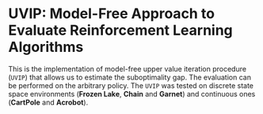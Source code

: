 # UVIP: Model-Free Approach to Evaluate Reinforcement Learning Algorithms

This is the implementation of model-free upper value iteration procedure (`UVIP`) that allows us to estimate the suboptimality gap. The evaluation can be performed on the arbitrary policy. The `UVIP` was tested on discrete state space environments (**Frozen Lake**, **Chain** and **Garnet**) and continuous ones (**CartPole** and **Acrobot**). 
